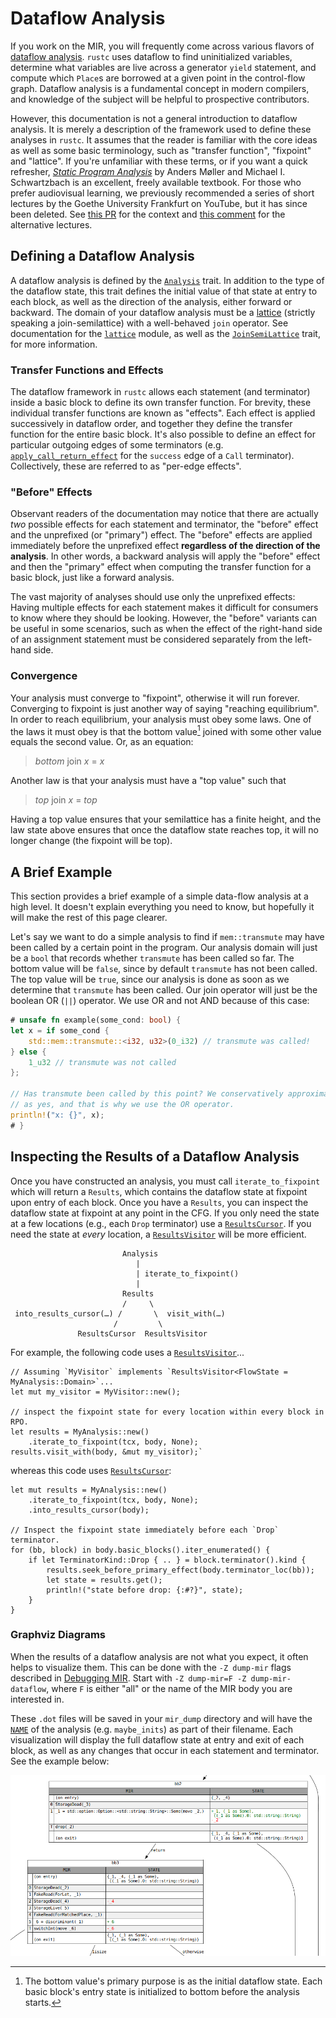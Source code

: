 # Dataflow Analysis

<!-- toc -->

If you work on the MIR, you will frequently come across various flavors of
[dataflow analysis][wiki]. `rustc` uses dataflow to find uninitialized
variables, determine what variables are live across a generator `yield`
statement, and compute which `Place`s are borrowed at a given point in the
control-flow graph. Dataflow analysis is a fundamental concept in modern
compilers, and knowledge of the subject will be helpful to prospective
contributors.

However, this documentation is not a general introduction to dataflow analysis.
It is merely a description of the framework used to define these analyses in
`rustc`. It assumes that the reader is familiar with the core ideas as well as
some basic terminology, such as "transfer function", "fixpoint" and "lattice".
If you're unfamiliar with these terms, or if you want a quick refresher,
[*Static Program Analysis*] by Anders Møller and Michael I. Schwartzbach is an
excellent, freely available textbook. For those who prefer audiovisual
learning, we previously recommended a series of short lectures
by the Goethe University Frankfurt on YouTube, but it has since been deleted.
See [this PR][pr-1295] for the context and [this comment][pr-1295-comment]
for the alternative lectures.

## Defining a Dataflow Analysis

A dataflow analysis is defined by the [`Analysis`] trait. In addition to the
type of the dataflow state, this trait defines the initial value of that state
at entry to each block, as well as the direction of the analysis, either
forward or backward. The domain of your dataflow analysis must be a [lattice][]
(strictly speaking a join-semilattice) with a well-behaved `join` operator. See
documentation for the [`lattice`] module, as well as the [`JoinSemiLattice`]
trait, for more information.

### Transfer Functions and Effects

The dataflow framework in `rustc` allows each statement (and terminator) inside
a basic block to define its own transfer function. For brevity, these
individual transfer functions are known as "effects". Each effect is applied
successively in dataflow order, and together they define the transfer function
for the entire basic block. It's also possible to define an effect for
particular outgoing edges of some terminators (e.g.
[`apply_call_return_effect`] for the `success` edge of a `Call`
terminator). Collectively, these are referred to as "per-edge effects".

### "Before" Effects

Observant readers of the documentation may notice that there are actually *two*
possible effects for each statement and terminator, the "before" effect and the
unprefixed (or "primary") effect. The "before" effects are applied immediately
before the unprefixed effect **regardless of the direction of the analysis**.
In other words, a backward analysis will apply the "before" effect and then the
"primary" effect when computing the transfer function for a basic block, just
like a forward analysis.

The vast majority of analyses should use only the unprefixed effects: Having
multiple effects for each statement makes it difficult for consumers to know
where they should be looking. However, the "before" variants can be useful in
some scenarios, such as when the effect of the right-hand side of an assignment
statement must be considered separately from the left-hand side.

### Convergence

Your analysis must converge to "fixpoint", otherwise it will run forever.
Converging to fixpoint is just another way of saying "reaching equilibrium".
In order to reach equilibrium, your analysis must obey some laws. One of the
laws it must obey is that the bottom value[^bottom-purpose] joined with some
other value equals the second value. Or, as an equation:

> *bottom* join *x* = *x*

Another law is that your analysis must have a "top value" such that

> *top* join *x* = *top*

Having a top value ensures that your semilattice has a finite height, and the
law state above ensures that once the dataflow state reaches top, it will no
longer change (the fixpoint will be top).

[^bottom-purpose]: The bottom value's primary purpose is as the initial dataflow
    state. Each basic block's entry state is initialized to bottom before the
    analysis starts.

## A Brief Example

This section provides a brief example of a simple data-flow analysis at a high
level. It doesn't explain everything you need to know, but hopefully it will
make the rest of this page clearer.

Let's say we want to do a simple analysis to find if `mem::transmute` may have
been called by a certain point in the program. Our analysis domain will just
be a `bool` that records whether `transmute` has been called so far. The bottom
value will be `false`, since by default `transmute` has not been called. The top
value will be `true`, since our analysis is done as soon as we determine that
`transmute` has been called. Our join operator will just be the boolean OR (`||`)
operator. We use OR and not AND because of this case:

```rust
# unsafe fn example(some_cond: bool) {
let x = if some_cond {
    std::mem::transmute::<i32, u32>(0_i32) // transmute was called!
} else {
    1_u32 // transmute was not called
};

// Has transmute been called by this point? We conservatively approximate that
// as yes, and that is why we use the OR operator.
println!("x: {}", x);
# }
```

## Inspecting the Results of a Dataflow Analysis

Once you have constructed an analysis, you must call `iterate_to_fixpoint`
which will return a `Results`, which contains the dataflow state at fixpoint
upon entry of each block. Once you have a `Results`, you can inspect the
dataflow state at fixpoint at any point in the CFG. If you only need the state
at a few locations (e.g., each `Drop` terminator) use a [`ResultsCursor`]. If
you need the state at *every* location, a [`ResultsVisitor`] will be more
efficient.

```text
                         Analysis
                            |
                            | iterate_to_fixpoint()
                            |
                         Results
                         /     \
 into_results_cursor(…) /       \  visit_with(…)
                       /         \
               ResultsCursor  ResultsVisitor
```

For example, the following code uses a [`ResultsVisitor`]...


```rust,ignore
// Assuming `MyVisitor` implements `ResultsVisitor<FlowState = MyAnalysis::Domain>`...
let mut my_visitor = MyVisitor::new();

// inspect the fixpoint state for every location within every block in RPO.
let results = MyAnalysis::new()
    .iterate_to_fixpoint(tcx, body, None);
results.visit_with(body, &mut my_visitor);`
```

whereas this code uses [`ResultsCursor`]:

```rust,ignore
let mut results = MyAnalysis::new()
    .iterate_to_fixpoint(tcx, body, None);
    .into_results_cursor(body);

// Inspect the fixpoint state immediately before each `Drop` terminator.
for (bb, block) in body.basic_blocks().iter_enumerated() {
    if let TerminatorKind::Drop { .. } = block.terminator().kind {
        results.seek_before_primary_effect(body.terminator_loc(bb));
        let state = results.get();
        println!("state before drop: {:#?}", state);
    }
}
```

### Graphviz Diagrams

When the results of a dataflow analysis are not what you expect, it often helps
to visualize them. This can be done with the `-Z dump-mir` flags described in
[Debugging MIR]. Start with `-Z dump-mir=F -Z dump-mir-dataflow`, where `F` is
either "all" or the name of the MIR body you are interested in.

These `.dot` files will be saved in your `mir_dump` directory and will have the
[`NAME`] of the analysis (e.g. `maybe_inits`) as part of their filename. Each
visualization will display the full dataflow state at entry and exit of each
block, as well as any changes that occur in each statement and terminator.  See
the example below:

![A graphviz diagram for a dataflow analysis](../img/dataflow-graphviz-example.png)

["gen-kill" problems]: https://en.wikipedia.org/wiki/Data-flow_analysis#Bit_vector_problems
[*Static Program Analysis*]: https://cs.au.dk/~amoeller/spa/
[Debugging MIR]: ./debugging.md
[`Analysis`]: https://doc.rust-lang.org/nightly/nightly-rustc/rustc_mir_dataflow/trait.Analysis.html
[`GenKillAnalysis`]: https://doc.rust-lang.org/nightly/nightly-rustc/rustc_mir_dataflow/trait.GenKillAnalysis.html
[`JoinSemiLattice`]: https://doc.rust-lang.org/nightly/nightly-rustc/rustc_mir_dataflow/lattice/trait.JoinSemiLattice.html
[`NAME`]: https://doc.rust-lang.org/nightly/nightly-rustc/rustc_mir_dataflow/trait.Analysis.html#associatedconstant.NAME
[`ResultsCursor`]: https://doc.rust-lang.org/nightly/nightly-rustc/rustc_mir_dataflow/struct.ResultsCursor.html
[`ResultsVisitor`]: https://doc.rust-lang.org/nightly/nightly-rustc/rustc_mir_dataflow/trait.ResultsVisitor.html
[`apply_call_return_effect`]: https://doc.rust-lang.org/nightly/nightly-rustc/rustc_mir_dataflow/trait.Analysis.html#tymethod.apply_call_return_effect
[`into_engine`]: https://doc.rust-lang.org/nightly/nightly-rustc/rustc_mir_dataflow/trait.Analysis.html#method.into_engine
[`lattice`]: https://doc.rust-lang.org/nightly/nightly-rustc/rustc_mir_dataflow/lattice/index.html
[pr-1295]: https://github.com/rust-lang/rustc-dev-guide/pull/1295
[pr-1295-comment]: https://github.com/rust-lang/rustc-dev-guide/pull/1295#issuecomment-1118131294
[lattice]: https://en.wikipedia.org/wiki/Lattice_(order)
[wiki]: https://en.wikipedia.org/wiki/Data-flow_analysis#Basic_principles
